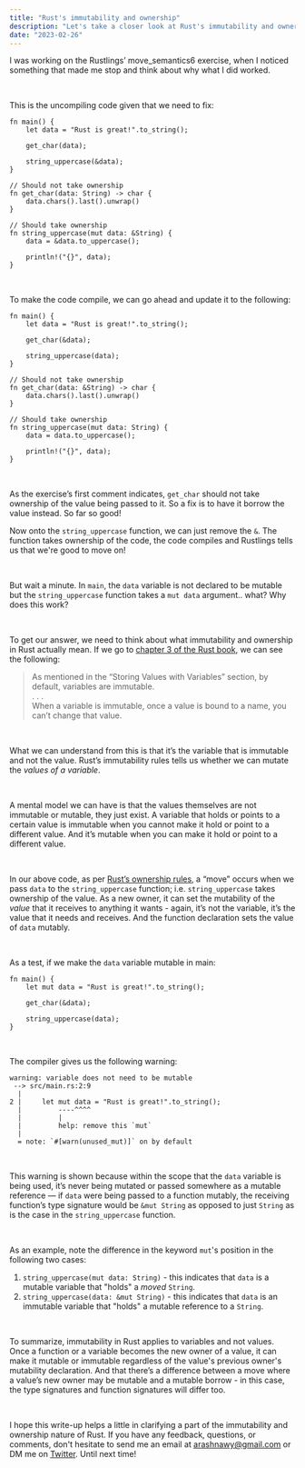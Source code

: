 ```yaml
---
title: "Rust's immutability and ownership"
description: "Let's take a closer look at Rust's immutability and ownership rules through Rustlings' move_semantics6 exercise."
date: "2023-02-26"
---
```


I was working on the Rustlings’ move_semantics6 exercise, when I noticed something that made me stop and think about why what I did worked.

<br />

This is the uncompiling code given that we need to fix:

<pre><code class="language-rs">fn main() {
    let data = "Rust is great!".to_string();

    get_char(data);

    string_uppercase(&data);
}

// Should not take ownership
fn get_char(data: String) -> char {
    data.chars().last().unwrap()
}

// Should take ownership
fn string_uppercase(mut data: &String) {
    data = &data.to_uppercase();

    println!("{}", data);
}</code></pre>

<br />

To make the code compile, we can go ahead and update it to the following:
<pre><code class="language-rs">fn main() {
    let data = "Rust is great!".to_string();

    get_char(&data);

    string_uppercase(data);
}

// Should not take ownership
fn get_char(data: &String) -> char {
    data.chars().last().unwrap()
}

// Should take ownership
fn string_uppercase(mut data: String) {
    data = data.to_uppercase();

    println!("{}", data);
}</code></pre>

<br />

As the exercise’s first comment indicates, `get_char` should not take ownership of the value being passed to it. So a fix is to have it borrow the value instead. So far so good!

Now onto the `string_uppercase` function, we can just remove the `&`. The function takes ownership of the code, the code compiles and Rustlings tells us that we're good to move on!

<br />

But wait a minute. In `main`, the `data` variable is not declared to be mutable but the `string_uppercase` function takes a `mut data` argument.. what? Why does this work?

<br />

To get our answer, we need to think about what immutability and ownership in Rust actually mean. If we go to [chapter 3 of the Rust book](https://doc.rust-lang.org/book/ch03-01-variables-and-mutability.html), we can see the following:
> As mentioned in the “Storing Values with Variables” section, by default, variables are immutable.
> <br />
> . . .
> <br />
> When a variable is immutable, once a value is bound to a name, you can’t change that value.

<br />

What we can understand from this is that it’s the variable that is immutable and not the value. Rust’s immutability rules tells us whether we can mutate the *values of a variable*.

<br />

A mental model we can have is that the values themselves are not immutable or mutable, they just exist. A variable that holds or points to a certain value is immutable when you cannot make it hold or point to a different value. And it’s mutable when you can make it hold or point to a different value.

<br />

In our above code, as per [Rust’s ownership rules](https://doc.rust-lang.org/book/ch04-01-what-is-ownership.html), a “move” occurs when we pass `data` to the `string_uppercase` function; i.e. `string_uppercase` takes ownership of the value. As a new owner, it can set the mutability of the *value* that it receives to anything it wants - again, it’s not the variable, it’s the value that it needs and receives. And the function declaration sets the value of `data` mutably.

<br />

As a test, if we make the `data` variable mutable in main:
<pre><code class="language-rs">fn main() {
    let mut data = "Rust is great!".to_string();

    get_char(&data);

    string_uppercase(data);
}</code></pre>
<br />

The compiler gives us the following warning:

<pre><code class="language-sh">warning: variable does not need to be mutable
 --> src/main.rs:2:9
  |
2 |     let mut data = "Rust is great!".to_string();
  |         ----^^^^
  |         |
  |         help: remove this `mut`
  |
  = note: `#[warn(unused_mut)]` on by default</code></pre>

<br />

This warning is shown because within the scope that the `data` variable is being used, it’s never being mutated or passed somewhere as a mutable reference — if `data` were being passed to a function mutably, the receiving function’s type signature would be `&mut String` as opposed to just `String` as is the case in the `string_uppercase` function.

<br />

As an example, note the difference in the keyword `mut`'s position in the following two cases:
1. `string_uppercase(mut data: String)` - this indicates that `data` is a mutable variable that "holds" a _moved_ `String`.
2. `string_uppercase(data: &mut String)` - this indicates that `data` is an immutable variable that "holds" a mutable reference to a `String`.

<br />

To summarize, immutability in Rust applies to variables and not values. Once a function or a variable becomes the new owner of a value, it can make it mutable or immutable regardless of the value's previous owner's mutability declaration. And that there’s a difference between a move where a value’s new owner may be mutable and a mutable borrow - in this case, the type signatures and function signatures will differ too.

<br />

I hope this write-up helps a little in clarifying a part of the immutability and ownership nature of Rust. If you have any feedback, questions, or comments, don't hesitate to send me an email at <u>arashnawy@gmail.com</u> or DM me on <u>[Twitter](https://twitter.com/arash11gt)</u>. Until next time!
